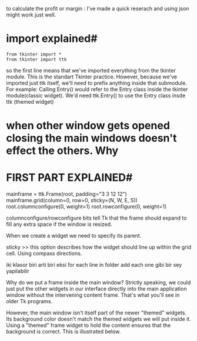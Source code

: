 to calculate the profit or margin :
    I've made a quick reserach and using json might work just well.

# import explained#
    from tkinter import *
    from tkinter import ttk

so the first line means that we've imported everything from the tkinter module.
This is the standart Tkinter practice.
However, because we've imported just ttk itself, we'll need to prefix anything inside that submodule.
For example: Calling Entry() would refer to the Entry class inside the tkinter module(classic widget). We'd need ttk.Entry() to use the Entry class insde ttk (themed widget)

# when other window gets opened closing the main windows doesn't effect the others. Why





# FIRST PART EXPLAINED#
mainframe = ttk.Frame(root, padding="3 3 12 12")
mainframe.grid(column=0, row=0, sticky=(N, W, E, S))
root.columnconfigure(0, weight=1)
root.rowconfigure(0, weight=1)

columnconfigure/rowconfigure bits tell Tk that the frame should expand to fill any extra space if the window is resized.

When we create a widget we need to specify its parent.

sticky >> this option describes how the widget should line up within the grid cell. Using compass directions.




iki klasor biri arti biri eksi 
for each line in folder
add each one 
gibi bir sey yapilabilir


















































Why do we put a frame inside the main window? Strictly speaking, we could just put the other widgets in our interface directly into the main application window without the intervening content frame. That's what you'll see in older Tk programs.

However, the main window isn't itself part of the newer "themed" widgets. Its background color doesn't match the themed widgets we will put inside it. Using a "themed" frame widget to hold the content ensures that the background is correct. This is illustrated below. 